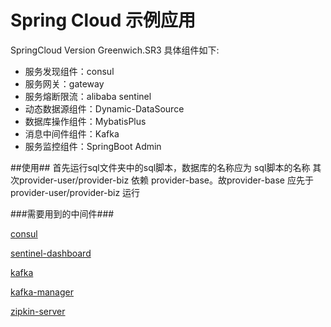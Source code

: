 # Spring Cloud 示例应用


SpringCloud Version Greenwich.SR3 具体组件如下:

* 服务发现组件：consul
* 服务网关：gateway
* 服务熔断限流：alibaba sentinel
* 动态数据源组件：Dynamic-DataSource 
* 数据库操作组件：MybatisPlus
* 消息中间件组件：Kafka
* 服务监控组件：SpringBoot Admin


##使用##
首先运行sql文件夹中的sql脚本，数据库的名称应为 sql脚本的名称
其次provider-user/provider-biz 依赖 provider-base。故provider-base
应先于provider-user/provider-biz 运行


###需要用到的中间件###

[consul](https://releases.hashicorp.com/consul/)

[sentinel-dashboard](http://edas-public.oss-cn-hangzhou.aliyuncs.com/install_package/demo/sentinel-dashboard.jar)

[kafka](http://kafka.apache.org/downloads)

[kafka-manager](https://pan.baidu.com/s/1jIE3YL4?pwd=)

[zipkin-server](https://repo1.maven.org/maven2/io/zipkin/java/zipkin-server/)
